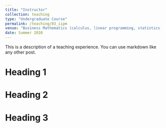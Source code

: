 ```yaml
---
title: "Instructor"
collection: teaching
type: "Undergraduate Course"
permalink: /teaching/03_iipm
venue: "Business Mathematics (calculus, linear programming, statistics) at IIPM, Gurgaon (India)."
date: Summer 2010
---
```


This is a description of a teaching experience. You can use markdown like any other post.

Heading 1
======

Heading 2
======

Heading 3
======
